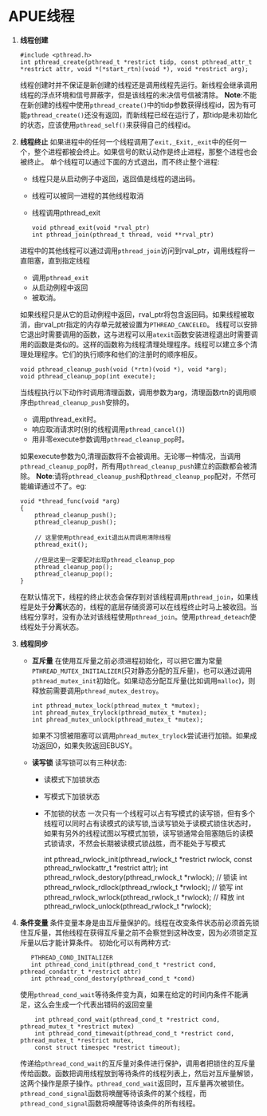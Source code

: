 # APUE线程

1.  **线程创建**

        #include <pthread.h>
        int pthread_create(pthread_t *restrict tidp, const pthread_attr_t *restrict attr, void *(*start_rtn)(void *), void *restrict arg);


    线程创建时并不保证是新创建的线程还是调用线程先运行。新线程会继承调用线程的浮点环境和信号屏蔽字，但是该线程的未决信号信被清除。
    **Note**:不能在新创建的线程中使用`pthread_create()`中的tidp参数获得线程id，因为有可能`pthread_create()`还没有返回，而新线程已经在运行了，那tidp是未初始化的状态，应该使用`pthread_self()`来获得自己的线程id。
    
2.  **线程终止**
    如果进程中的任何一个线程调用了`exit,_Exit,_exit`中的任何一个，整个进程都被会终止。如果信号的默认动作是终止进程，那整个进程也会被终止。
    单个线程可以通过下面的方式退出，而不终止整个进程:
    *   线程只是从启动例子中返回，返回值是线程的退出码。
    *   线程可以被同一进程的其他线程取消
    *   线程调用pthread_exit
        

            void pthread_exit(void *rval_ptr)
            int pthread_join(pthread_t thread, void **rval_ptr)
            
            
    进程中的其他线程可以通过调用`pthread_join`访问到rval_ptr，调用线程将一直阻塞，直到指定线程
    
    *   调用`pthread_exit`
    *   从启动例程中返回
    *   被取消。
    
    如果线程只是从它的启动例程中返回，rval_ptr将包含返回码。如果线程被取消，由rval_ptr指定的内存单元就被设置为`PTHREAD_CANCELED`。
    线程可以安排它退出时需要调用的函数，这与进程可以用`atexit`函数安装进程退出时需要调用的函数是类似的。这样的函数称为线程清理处理程序。线程可以建立多个清理处理程序。它们的执行顺序和他们的注册时的顺序相反。
            
        void pthread_cleanup_push(void (*rtn)(void *), void *arg);
        void pthread_cleanup_pop(int execute);
    
    当线程执行以下动作时调用清理函数，调用参数为arg，清理函数rtn的调用顺序由`pthread_cleanup_push`安排的。
    *   调用pthread_exit时。
    *   响应取消请求时(别的线程调用`pthread_cancel()`)
    *   用非零execute参数调用`pthread_cleanup_pop`时。
    
    如果execute参数为0,清理函数将不会被调用。无论哪一种情况，当调用`pthread_cleanup_pop`时，所有用`pthread_cleanup_push`建立的函数都会被清除。
    **Note**:请将`pthread_cleanup_push`和`pthread_cleanup_pop`配对，不然可能编译通过不了。eg:
        
        void *thread_func(void *arg)
        {
            pthread_cleanup_push();
            pthread_cleanup_push();
            
            // 这里使用pthread_exit退出从而调用清除线程
            pthread_exit();
            
            //但是这里一定要配对出现pthread_cleanup_pop
            pthread_cleanup_pop();
            pthread_cleanup_pop();
        }
    在默认情况下，线程的终止状态会保存到对该线程调用`pthread_join`，如果线程是处于**分离**状态的，线程的底层存储资源可以在线程终止时马上被收回。当线程分享时，没有办法对该线程使用`pthread_join`。使用`pthread_deteach`使线程处于分离状态。
    
3.  **线程同步**
    *   **互斥量**
        在使用互斥量之前必须进程初始化，可以把它置为常量`PTHREAD_MUTEX_INITIALIZER`(只对静态分配的互斥量)，也可以通过调用`pthread_mutex_init`初始化。如果动态分配互斥量(比如调用`malloc`)，则释放前需要调用`pthread_mutex_destroy`。
            
            int pthread_mutex_lock(pthread_mutex_t *mutex);
            int phread_mutex_trylock(pthread_mutex_t *mutex);
            int phread_mutex_unlock(pthread_mutex_t *mutex);

        如果不习惯被阻塞可以调用`phread_mutex_trylock`尝试进行加锁。如果成功返回0，如果失败返回EBUSY。
    *   **读写锁**
        读写锁可以有三种状态:
        *   读模式下加锁状态
        *   写模式下加锁状态
        *   不加锁的状态
        一次只有一个线程可以占有写模式的读写锁，但有多个线程可以同时占有读模式的读写锁,当读写锁处于读模式锁住状态时，如果有另外的线程试图以写模式加锁，读写锁通常会阻塞随后的读模式锁请求，不然会长期被读模式锁战胜，而不能处于写模式
        
            int pthread_rwlock_init(pthread_rwlock_t *restrict rwlock, const pthread_rwlockattr_t *restrict attr);
            int pthread_rwlock_destory(pthread_rwlock_t *rwlock);
            // 锁读
            int pthread_rwlock_rdlock(pthread_rwlock_t *rwlock);
            // 锁写
            int pthread_rwlock_wrlock(pthread_rwlock_t *rwlock);
            // 释放
            int pthread_rwlock_unlock(pthread_rwlock_t *rwlock);
            
        
4.  **条件变量**
    条件变量本身是由互斥量保护的。线程在改变条件状态前必须首先锁住互斥量，其他线程在获得互斥量之前不会察觉到这种改变，因为必须锁定互斥量以后才能计算条件。
    初始化可以有两种方式:

           PTHREAD_COND_INITALIZER
           int pthread_cond_init(pthread_cond_t *restrict cond, pthread_condattr_t *restrict attr)
           int pthread_cond_destory(pthread_cond_t *cond)
           
    使用`pthread_cond_wait`等待条件变为真，如果在给定的时间内条件不能满足，这么会生成一个代表出错码的返回变量
    
            int pthread_cond_wait(pthread_cond_t *restrict cond, pthread_mutex_t *restrict mutex)
            int pthread_cond_timewait(pthread_cond_t *restrict cond, pthread_mutex_t *restrict mutex,
            const struct timespec *restrict timeout);
        
    传递给`pthread_cond_wait`的互斥量对条件进行保护，调用者把锁住的互斥量传给函数。函数把调用线程放到等待条件的线程列表上，然后对互斥量解锁，这两个操作是原子操作。`pthread_cond_wait`返回时，互斥量再次被锁住。
    `pthread_cond_signal`函数将唤醒等待该条件的某个线程，而`pthread_cond_signal`函数将唤醒等待该条件的所有线程。
    
    
    
    


